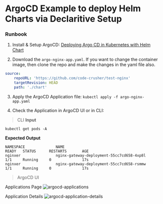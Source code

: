 # ArgoCD Example to deploy Helm Charts via Declaritive Setup

### Runbook

1. Install & Setup ArgoCD: [Deploying Argo CD in Kubernetes with Helm Chart](https://gravitycloud.ai/blog/deploying-argo-cd-in-kubernetes-with-helm-chart)

2. Download the `argo-nginx-app.yaml`. If you want to change the container image, then clone the repo and make the changes in the yaml file also.
```yaml
source:
    repoURL: 'https://github.com/code-crusher/test-nginx'
    targetRevision: HEAD
    path: './chart'
```

3. Apply the ArgoCD Application file: `kubectl apply -f argo-nginx-app.yaml`

4. Check the Application in ArgoCD UI or in CLI:

> CLI
**Input**
```
kubectl get pods -A
```

**Expected Output**
```
NAMESPACE              NAME                                                READY   STATUS      RESTARTS       AGE
nginxer                nginx-gateway-deployment-55cc7cd658-4xp8l           1/1     Running     0              17s
nginxer                nginx-gateway-deployment-55cc7cd658-rsmmw           1/1     Running     0              17s
```

> ArgoCD UI

Applications Page
![argocd-applications](https://res.cloudinary.com/dor5uewzz/image/upload/v1720765484/readme-assets/argocd-applications_sn5rx1.png)

Application Details
![argocd-application-details](https://res.cloudinary.com/dor5uewzz/image/upload/v1720765484/readme-assets/argocd-app-details_qbppwz.png)